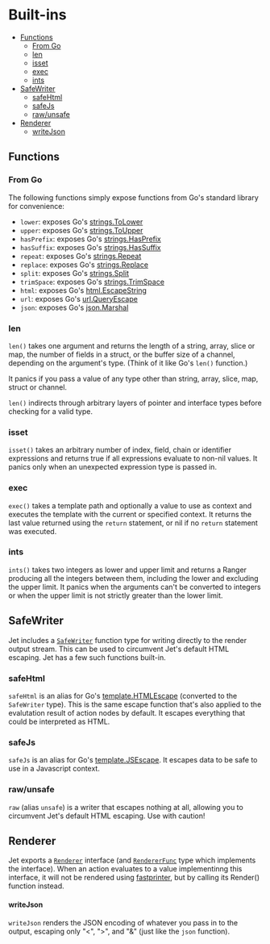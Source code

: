 # Built-ins

- [Functions](#functions)
  - [From Go](#from-go)
  - [len](#len)
  - [isset](#isset)
  - [exec](#exec)
  - [ints](#ints)
- [SafeWriter](#safewriter)
  - [safeHtml](#safehtml)
  - [safeJs](#safejs)
  - [raw/unsafe](#rawunsafe)
- [Renderer](#renderer)
    - [writeJson](#writejson)

## Functions

### From Go

The following functions simply expose functions from Go's standard library for convenience:

- `lower`: exposes Go's [strings.ToLower](https://golang.org/pkg/strings/#ToLower)
- `upper`: exposes Go's [strings.ToUpper](https://golang.org/pkg/strings/#ToUpper)
- `hasPrefix`: exposes Go's [strings.HasPrefix](https://golang.org/pkg/strings/#HasPrefix)
- `hasSuffix`: exposes Go's [strings.HasSuffix](https://golang.org/pkg/strings/#HasSuffix)
- `repeat`: exposes Go's [strings.Repeat](https://golang.org/pkg/strings/#Repeat)
- `replace`: exposes Go's [strings.Replace](https://golang.org/pkg/strings/#Replace)
- `split`: exposes Go's [strings.Split](https://golang.org/pkg/strings/#Split)
- `trimSpace`: exposes Go's [strings.TrimSpace](https://golang.org/pkg/strings/#TrimSpace)
- `html`: exposes Go's [html.EscapeString](https://golang.org/pkg/html/#EscapeString)
- `url`: exposes Go's [url.QueryEscape](https://golang.org/pkg/net/url/#QueryEscape)
- `json`: exposes Go's [json.Marshal](https://golang.org/pkg/encoding/json/#Marshal)

### len

`len()` takes one argument and returns the length of a string, array, slice or map, the number of fields in a struct, or the buffer size of a channel, depending on the argument's type. (Think of it like Go's `len()` function.)

It panics if you pass a value of any type other than string, array, slice, map, struct or channel.

`len()` indirects through arbitrary layers of pointer and interface types before checking for a valid type.

### isset

`isset()` takes an arbitrary number of index, field, chain or identifier expressions and returns true if all expressions evaluate to non-nil values. It panics only when an unexpected expression type is passed in.

### exec

`exec()` takes a template path and optionally a value to use as context and executes the template with the current or specified context. It returns the last value returned using the `return` statement, or nil if no `return` statement was executed.

### ints

`ints()` takes two integers as lower and upper limit and returns a Ranger producing all the integers between them, including the lower and excluding the upper limit. It panics when the arguments can't be converted to integers or when the upper limit is not strictly greater than the lower limit.

## SafeWriter

Jet includes a [`SafeWriter`](https://pkg.go.dev/github.com/CloudyKit/jet/v4@v4.0.1?tab=doc#SafeWriter) function type for writing directly to the render output stream. This can be used to circumvent Jet's default HTML escaping. Jet has a few such functions built-in.

### safeHtml

`safeHtml` is an alias for Go's [template.HTMLEscape](https://golang.org/pkg/text/template/#HTMLEscape) (converted to the `SafeWriter` type). This is the same escape function that's also applied to the evalutation result of action nodes by default. It escapes everything that could be interpreted as HTML.

### safeJs

`safeJs` is an alias for Go's [template.JSEscape](https://golang.org/pkg/text/template/#JSEscape). It escapes data to be safe to use in a Javascript context.

### raw/unsafe

`raw` (alias `unsafe`) is a writer that escapes nothing at all, allowing you to circumvent Jet's default HTML escaping. Use with caution!

## Renderer

Jet exports a [`Renderer`](https://pkg.go.dev/github.com/CloudyKit/jet/v4@v4.0.1?tab=doc#Renderer) interface (and [`RendererFunc`](https://pkg.go.dev/github.com/CloudyKit/jet/v4@v4.0.1?tab=doc#RendererFunc) type which implements the interface). When an action evaluates to a value implementinng this interface, it will not be rendered using [fastprinter](https://github.com/CloudyKit/fastprinter), but by calling its Render() function instead.

#### writeJson

`writeJson` renders the JSON encoding of whatever you pass in to the output, escaping only "<", ">", and "&" (just like the `json` function).
